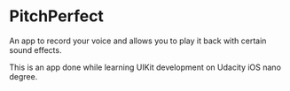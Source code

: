 # PitchPerfect

An app to record your voice and allows you to play it back with certain sound effects.

This is an app done while learning UIKit development on Udacity iOS nano degree.
